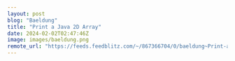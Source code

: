 ```yaml
---
layout: post
blog: "Baeldung"
title: "Print a Java 2D Array"
date: 2024-02-02T02:47:46Z
image: images/baeldung.png
remote_url: "https://feeds.feedblitz.com/~/867366704/0/baeldung~Print-a-Java-D-Array"
---
```

